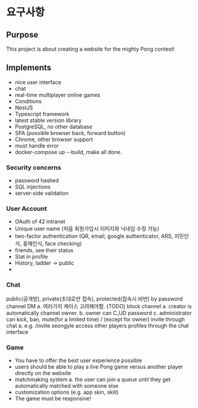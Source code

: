 # 요구사항

## Purpose
This project is about creating a website for the mighty Pong contest!

## Implements
- nice user interface
- chat
- real-time multiplayer online games
- Conditions
- NestJS
- Typescript framework
- latest stable version library
- PostgreSQL, no other database
- SPA (possible browser back, forward button)
- Chrome, other browser support
- must handle error
- docker-compose up --build, make all done.

### Security concerns
- password hashed
- SQL injections
- server-side validation

### User Account
- OAuth of 42 intranet
- Unique user name (처음 회원가입시 이미지와 닉네임 수정 가능)
- two-factor authentication (QR, email, google authenticator, ARS, 지민인식, 홍채인식, face checking)
- friends, see their status
- Stat in profile
- History, ladder -> public
- 
### Chat
public(공개방), private(초대로만 접속), protected(접속시 비번) by password channel
DM
    a. 여러가지 케이스 고려해야함. (TODO)
block
channel
    a. creator is automatically channel owner.
    b. owner can C_UD password
    c. administrator can kick, ban, mute(for a limited time) / (except for owner)
invite through chat a. e.g. /invite seongyle
access other players profiles through the chat interface

### Game
- You have to offer the best user experience possible
- users should be able to play a live Pong game versus another player directly on the website
- matchmaking system a. the user can join a queue until they get automatically matched with someone else
- customization options (e.g. app skin, skill)
- The game must be responsive!
